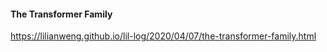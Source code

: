#### The Transformer Family

<https://lilianweng.github.io/lil-log/2020/04/07/the-transformer-family.html>
